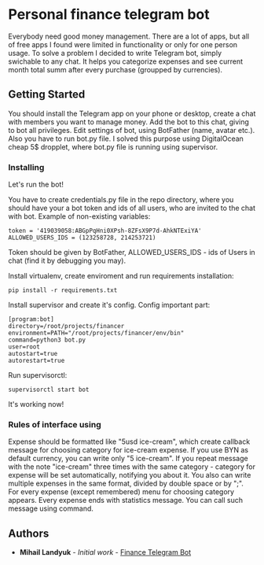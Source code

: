 # Personal finance telegram bot

Everybody need good money management. There are a lot of apps, but all of free apps I found were limited in functionality or only for one person usage. To solve a problem I decided to write Telegram bot, simply swichable to any chat. It helps you categorize expenses and see current month total summ after every purchase (groupped by currencies).

## Getting Started

You should install the Telegram app on your phone or desktop, create a chat with members you want to manage money. Add the bot to this chat, giving to bot all privileges. Edit settings of bot, using BotFather (name, avatar etc.). Also you have to run bot.py file. I solved this purpose using DigitalOcean cheap 5$ dropplet, where bot.py file is running using supervisor.

### Installing

Let's run the bot!

You have to create credentials.py file in the repo directory, where you should have your a bot token and ids of all users, who are invited to the chat with bot. Example of non-existing variables:

```
token = '419039058:ABGpPqHni0XPsh-8ZFsX9P7d-AhkNTExiYA'
ALLOWED_USERS_IDS = (123258728, 214253721)
```

Token should be given by BotFather, ALLOWED_USERS_IDS - ids of Users in chat (find it by debugging you may).

Install virtualenv, create enviroment and run requirements installation:

```
pip install -r requirements.txt
```

Install supervisor and create it's config. Config important part:

```
[program:bot]
directory=/root/projects/financer
environment=PATH="/root/projects/financer/env/bin"
command=python3 bot.py
user=root
autostart=true
autorestart=true
```

Run supervisorctl:

```
supervisorctl start bot
```
It's working now!

### Rules of interface using

Expense should be formatted like "5usd ice-cream", which create callback message for choosing category for ice-cream expense. If you use BYN as default currency, you can write only "5 ice-cream". If you repeat message with the note "ice-cream" three times with the same category - category for expense will be set automatically, notifying you about it. You also can write multiple expenses in the same format, divided by double space or by ";". For every expense (except remembered) menu for choosing category appears. Every expense ends with statistics message. You can  call such message using command.

## Authors

* **Mihail Landyuk** - *Initial work* - [Finance Telegram Bot](https://github.com/miland1990/financer)
